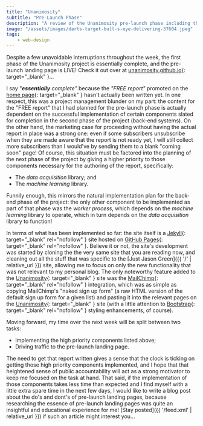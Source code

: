 ```yaml
---
title: "Unanimosity"
subtitle: "Pre-Launch Phase"
description: "A review of the Unanimosity pre-launch phase including the implementation of a pre-launch landing page"
image: "/assets/images/darts-target-bull-s-eye-delivering-37604.jpeg"
tags:
    - web-design
---
```


Despite a few unavoidable interruptions throughout the week, the first phase of the Unanimosity project is essentially complete, and the pre-launch landing page is LIVE! Check it out over at [unanimosity.github.io](https://unanimosity.github.io/){: target="_blank" }...

I say *"**essentially** complete"* because the *"FREE report"* promoted on the [home page](https://unanimosity.github.io/){: target="_blank" } hasn't actually been written yet. In one respect, this was a project management blunder on my part: the content for the "FREE report" that I had planned for the pre-launch phase is actually dependent on the successful implementation of certain components slated for completion in the second phase of the project (back-end systems). On the other hand, the marketing case for proceeding without having the actual report in place was a strong one: even if some subscribers unsubscribe when they are made aware that the report is not ready yet, I will still collect more subscribers than I would've by sending them to a blank "coming soon" page! Of course, this situation must be factored into the planning of the next phase of the project by giving a higher priority to those components necessary for the authoring of the report, specifically:

- The *data acquisition* library; and
- The *machine learning* library.

Funnily enough, this mirrors the natural implementation plan for the back-end phase of the project: the only other component to be implemented as part of that phase was the *worker process*, which depends on the *machine learning* library to operate, which in turn depends on the *data acquisition* library to function!

In terms of what has been implemented so far: the site itself is a [Jekyll](https://jekyllrb.com/){: target="_blank" rel="nofollow" } site hosted on [GitHub Pages](https://pages.github.com/){: target="_blank" rel="nofollow" }. Believe it or not, the site's development was started by cloning the the very same site that you are reading now, and cleaning out all the stuff that was specific to the [Just Jason Green]({{ '/' | relative_url }}) site, allowing me to focus on only the new functionality that was not relevant to my personal blog. The only noteworthy feature added to the [Unanimosity](https://unanimosity.github.io/){: target="_blank" } site was the [MailChimp](https://mailchimp.com/){: target="_blank" rel="nofollow" } integration, which was as simple as copying MailChimp's "naked sign up form" (a raw HTML version of the default sign up form for a given list) and pasting it into the relevant pages on the [Unanimosity](https://unanimosity.github.io/){: target="_blank" } site (with a little attention to [Bootstrap](http://getbootstrap.com/){: target="_blank" rel="nofollow" } styling enhancements, of course).

Moving forward, my time over the next week will be split between two tasks:

- Implementing the high priority components listed above;
- Driving traffic to the pre-launch landing page.

The need to get that report written gives a sense that the clock is ticking on getting those high priority components implemented, and I hope that that heightened sense of public accountability will act as a strong motivator to keep me focused on the task at hand. That said, if the implementation of those components takes less time than expected and I find myself with a little extra spare time in the next few days, I would like to write a blog post about the do's and dont's of pre-launch landing pages, because researching the essence of pre-launch landing pages was quite an insightful and educational experience for me! [Stay posted]({{ '/feed.xml' | relative_url }}) if such an article might interest you...
